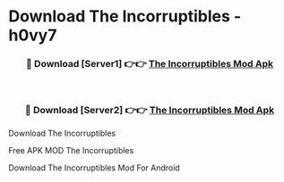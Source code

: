 # Download The Incorruptibles - h0vy7



<div align="center">
<h3>🔴 Download [Server1] 👉👉 <a href="https://momento.my/?title=The_Incorruptibles">The Incorruptibles Mod Apk</a></h3><br>

<h3>🔴 Download [Server2] 👉👉 <a href="https://momento.my/?title=The_Incorruptibles">The Incorruptibles Mod Apk</a></h3>
</div>



Download The Incorruptibles 

Free APK MOD The Incorruptibles 

Download The Incorruptibles Mod For Android
